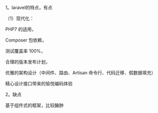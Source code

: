 1。laravel的特点，有点

（1）现代化：

PHP7 的适用，

Composer 包依赖，

测试覆盖率 100%，

合理的版本发布计划，

优雅的架构设计（中间件、路由、Artisan 命令行、代码迁移、假数据填充）

精心设计接口带来的愉悦编码体验





2。缺点

基于组件式的框架，比较臃肿

